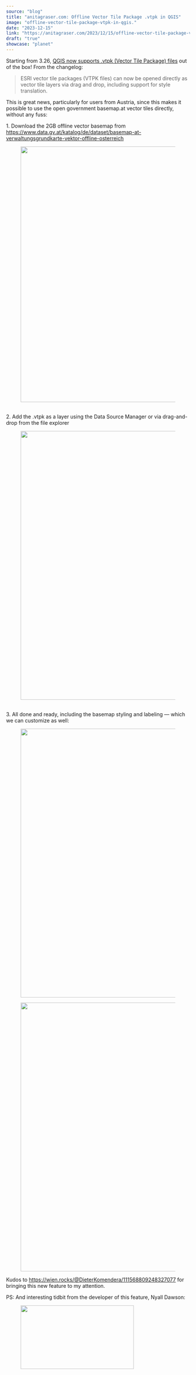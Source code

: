 ```yaml
---
source: "blog"
title: "anitagraser.com: Offline Vector Tile Package .vtpk in QGIS"
image: "offline-vector-tile-package-vtpk-in-qgis."
date: "2023-12-15"
link: "https://anitagraser.com/2023/12/15/offline-vector-tile-package-vtpk-in-qgis/"
draft: "true"
showcase: "planet"
---
```


<p>Starting from 3.26, <a href="https://qgis.org/en/site/forusers/visualchangelog326/index.html#feature-support-reading-esri-vector-tile-packages-vtpk-files-directly">QGIS now supports .vtpk (Vector Tile Package) files</a> out of the box! From the changelog:</p>



<blockquote class="wp-block-quote is-layout-flow wp-block-quote-is-layout-flow">
<p>ESRI vector tile packages (VTPK files) can now be opened directly as vector tile layers via drag and drop, including support for style translation.</p>
</blockquote>



<p>This is great news, particularly for users from Austria, since this makes it possible to use the open government basemap.at vector tiles directly, without any fuss: </p>



<p>1. Download the 2GB offline vector basemap from <a href="https://www.data.gv.at/katalog/de/dataset/basemap-at-verwaltungsgrundkarte-vektor-offline-osterreich">https://www.data.gv.at/katalog/de/dataset/basemap-at-verwaltungsgrundkarte-vektor-offline-osterreich</a><br></p>



<figure class="wp-block-image size-large"><a href="https://underdark.files.wordpress.com/2023/12/image-15.png"><img loading="lazy" width="953" height="699" data-attachment-id="8719" data-permalink="https://anitagraser.com/2023/12/15/offline-vector-tile-package-vtpk-in-qgis/image-15-4/" data-orig-file="https://underdark.files.wordpress.com/2023/12/image-15.png" data-orig-size="953,699" data-comments-opened="1" data-image-meta="{&quot;aperture&quot;:&quot;0&quot;,&quot;credit&quot;:&quot;&quot;,&quot;camera&quot;:&quot;&quot;,&quot;caption&quot;:&quot;&quot;,&quot;created_timestamp&quot;:&quot;0&quot;,&quot;copyright&quot;:&quot;&quot;,&quot;focal_length&quot;:&quot;0&quot;,&quot;iso&quot;:&quot;0&quot;,&quot;shutter_speed&quot;:&quot;0&quot;,&quot;title&quot;:&quot;&quot;,&quot;orientation&quot;:&quot;0&quot;}" data-image-title="image-15" data-image-description="" data-image-caption="" data-medium-file="https://underdark.files.wordpress.com/2023/12/image-15.png?w=300" data-large-file="https://underdark.files.wordpress.com/2023/12/image-15.png?w=545" src="https://underdark.files.wordpress.com/2023/12/image-15.png?w=953" alt="" class="wp-image-8719" srcset="https://underdark.files.wordpress.com/2023/12/image-15.png 953w, https://underdark.files.wordpress.com/2023/12/image-15.png?w=150 150w, https://underdark.files.wordpress.com/2023/12/image-15.png?w=300 300w, https://underdark.files.wordpress.com/2023/12/image-15.png?w=768 768w" sizes="(max-width: 953px) 100vw, 953px" /></a></figure>



<p><br>2. Add the .vtpk as a layer using the Data Source Manager or via drag-and-drop from the file explorer<br></p>



<figure class="wp-block-image size-large"><a href="https://underdark.files.wordpress.com/2023/12/image-16.png"><img loading="lazy" width="1024" height="735" data-attachment-id="8721" data-permalink="https://anitagraser.com/2023/12/15/offline-vector-tile-package-vtpk-in-qgis/image-16-4/" data-orig-file="https://underdark.files.wordpress.com/2023/12/image-16.png" data-orig-size="1296,931" data-comments-opened="1" data-image-meta="{&quot;aperture&quot;:&quot;0&quot;,&quot;credit&quot;:&quot;&quot;,&quot;camera&quot;:&quot;&quot;,&quot;caption&quot;:&quot;&quot;,&quot;created_timestamp&quot;:&quot;0&quot;,&quot;copyright&quot;:&quot;&quot;,&quot;focal_length&quot;:&quot;0&quot;,&quot;iso&quot;:&quot;0&quot;,&quot;shutter_speed&quot;:&quot;0&quot;,&quot;title&quot;:&quot;&quot;,&quot;orientation&quot;:&quot;0&quot;}" data-image-title="image-16" data-image-description="" data-image-caption="" data-medium-file="https://underdark.files.wordpress.com/2023/12/image-16.png?w=300" data-large-file="https://underdark.files.wordpress.com/2023/12/image-16.png?w=545" src="https://underdark.files.wordpress.com/2023/12/image-16.png?w=1024" alt="" class="wp-image-8721" srcset="https://underdark.files.wordpress.com/2023/12/image-16.png?w=1024 1024w, https://underdark.files.wordpress.com/2023/12/image-16.png?w=150 150w, https://underdark.files.wordpress.com/2023/12/image-16.png?w=300 300w, https://underdark.files.wordpress.com/2023/12/image-16.png?w=768 768w, https://underdark.files.wordpress.com/2023/12/image-16.png 1296w" sizes="(max-width: 1024px) 100vw, 1024px" /></a></figure>



<p><br>3. All done and ready, including the basemap styling and labeling &#8212; which we can customize as well: </p>



<figure class="wp-block-image size-large"><a href="https://underdark.files.wordpress.com/2023/12/image-17.png"><img loading="lazy" width="1024" height="735" data-attachment-id="8723" data-permalink="https://anitagraser.com/2023/12/15/offline-vector-tile-package-vtpk-in-qgis/image-17-4/" data-orig-file="https://underdark.files.wordpress.com/2023/12/image-17.png" data-orig-size="1296,931" data-comments-opened="1" data-image-meta="{&quot;aperture&quot;:&quot;0&quot;,&quot;credit&quot;:&quot;&quot;,&quot;camera&quot;:&quot;&quot;,&quot;caption&quot;:&quot;&quot;,&quot;created_timestamp&quot;:&quot;0&quot;,&quot;copyright&quot;:&quot;&quot;,&quot;focal_length&quot;:&quot;0&quot;,&quot;iso&quot;:&quot;0&quot;,&quot;shutter_speed&quot;:&quot;0&quot;,&quot;title&quot;:&quot;&quot;,&quot;orientation&quot;:&quot;0&quot;}" data-image-title="image-17" data-image-description="" data-image-caption="" data-medium-file="https://underdark.files.wordpress.com/2023/12/image-17.png?w=300" data-large-file="https://underdark.files.wordpress.com/2023/12/image-17.png?w=545" src="https://underdark.files.wordpress.com/2023/12/image-17.png?w=1024" alt="" class="wp-image-8723" srcset="https://underdark.files.wordpress.com/2023/12/image-17.png?w=1024 1024w, https://underdark.files.wordpress.com/2023/12/image-17.png?w=150 150w, https://underdark.files.wordpress.com/2023/12/image-17.png?w=300 300w, https://underdark.files.wordpress.com/2023/12/image-17.png?w=768 768w, https://underdark.files.wordpress.com/2023/12/image-17.png 1296w" sizes="(max-width: 1024px) 100vw, 1024px" /></a></figure>



<figure class="wp-block-image size-large"><a href="https://underdark.files.wordpress.com/2023/12/image-18.png"><img loading="lazy" width="1024" height="735" data-attachment-id="8725" data-permalink="https://anitagraser.com/2023/12/15/offline-vector-tile-package-vtpk-in-qgis/image-18-3/" data-orig-file="https://underdark.files.wordpress.com/2023/12/image-18.png" data-orig-size="1296,931" data-comments-opened="1" data-image-meta="{&quot;aperture&quot;:&quot;0&quot;,&quot;credit&quot;:&quot;&quot;,&quot;camera&quot;:&quot;&quot;,&quot;caption&quot;:&quot;&quot;,&quot;created_timestamp&quot;:&quot;0&quot;,&quot;copyright&quot;:&quot;&quot;,&quot;focal_length&quot;:&quot;0&quot;,&quot;iso&quot;:&quot;0&quot;,&quot;shutter_speed&quot;:&quot;0&quot;,&quot;title&quot;:&quot;&quot;,&quot;orientation&quot;:&quot;0&quot;}" data-image-title="image-18" data-image-description="" data-image-caption="" data-medium-file="https://underdark.files.wordpress.com/2023/12/image-18.png?w=300" data-large-file="https://underdark.files.wordpress.com/2023/12/image-18.png?w=545" src="https://underdark.files.wordpress.com/2023/12/image-18.png?w=1024" alt="" class="wp-image-8725" srcset="https://underdark.files.wordpress.com/2023/12/image-18.png?w=1024 1024w, https://underdark.files.wordpress.com/2023/12/image-18.png?w=150 150w, https://underdark.files.wordpress.com/2023/12/image-18.png?w=300 300w, https://underdark.files.wordpress.com/2023/12/image-18.png?w=768 768w, https://underdark.files.wordpress.com/2023/12/image-18.png 1296w" sizes="(max-width: 1024px) 100vw, 1024px" /></a></figure>



<p>Kudos to <a href="https://wien.rocks/@DieterKomendera/111568809248327077">https://wien.rocks/@DieterKomendera/111568809248327077</a> for bringing this new feature to my attention. </p>



<p>PS: And interesting tidbit from the developer of this feature, Nyall Dawson: </p>



<figure class="wp-block-image size-large"><a href="https://mastodon.social/@nyalld/111587016064879754"><img loading="lazy" width="310" height="174" data-attachment-id="8730" data-permalink="https://anitagraser.com/2023/12/15/offline-vector-tile-package-vtpk-in-qgis/image-19-3/" data-orig-file="https://underdark.files.wordpress.com/2023/12/image-19.png" data-orig-size="310,174" data-comments-opened="1" data-image-meta="{&quot;aperture&quot;:&quot;0&quot;,&quot;credit&quot;:&quot;&quot;,&quot;camera&quot;:&quot;&quot;,&quot;caption&quot;:&quot;&quot;,&quot;created_timestamp&quot;:&quot;0&quot;,&quot;copyright&quot;:&quot;&quot;,&quot;focal_length&quot;:&quot;0&quot;,&quot;iso&quot;:&quot;0&quot;,&quot;shutter_speed&quot;:&quot;0&quot;,&quot;title&quot;:&quot;&quot;,&quot;orientation&quot;:&quot;0&quot;}" data-image-title="image-19" data-image-description="" data-image-caption="" data-medium-file="https://underdark.files.wordpress.com/2023/12/image-19.png?w=300" data-large-file="https://underdark.files.wordpress.com/2023/12/image-19.png?w=310" src="https://underdark.files.wordpress.com/2023/12/image-19.png?w=310" alt="" class="wp-image-8730" srcset="https://underdark.files.wordpress.com/2023/12/image-19.png 310w, https://underdark.files.wordpress.com/2023/12/image-19.png?w=150 150w, https://underdark.files.wordpress.com/2023/12/image-19.png?w=300 300w" sizes="(max-width: 310px) 100vw, 310px" /></a></figure>
